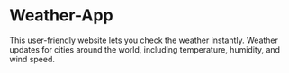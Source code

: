 # Weather-App
This user-friendly website lets you check the weather instantly. Weather updates for cities around the world, including temperature, humidity, and wind speed.
